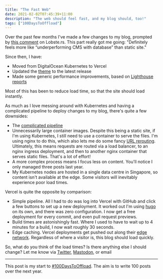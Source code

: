 ```yaml
---
title: "The Fast Web"
date: 2021-02-02T07:45:39+11:00
description: "The web should feel fast, and my blog should, too!"
tags: ["100DaysToOffload"]
---
```


Over the past few months I've made a few changes to my blog, prompted by [this comment](https://lobste.rs/s/h9xgpv/rate_my_homepage#c_jvxqal) on Lobste.rs. This part really got me going: "Definitely feels more like “underperforming CMS with database” than static site."

Since then, I have:
* Moved from DigitalOcean Kubernetes to Vercel
* Updated the [theme](https://github.com/panr/hugo-theme-hello-friend) to the latest release
* Made some generic performance improvements, based on [Lighthouse reports](https://lighthouse-dot-webdotdevsite.appspot.com//lh/html?url=https%3A%2F%2Fhugo.md%2F)

Most of this has been to reduce load time, so that the site should load instantly.

As much as I love messing around with Kubernetes and having a complicated pipeline to deploy changes to my blog, there's quite a few downsides:
* The [complicated pipeline](https://github.com/hugomd/blog/blob/e52fd9fe081189f1481230a3f25371cd0dfd9b46/.github/workflows/main.yml)
* Unnecessarily large container images. Despite this being a static site, if I'm using Kubernetes, I still need to use a container to serve the files. I'm using nginx to do this, which also lets me do some fancy [URL rerouting](https://hugo.md/post/json-resume-curl/). Ultimately, this means requests are routed via a load balancer, to an nginx ingress deployment, and then to another nginx container that serves static files. That's a lot of effort!
* A more complex process means I focus less on content. You'll notice I only managed three posts last year.
* My Kubernetes nodes are hosted in a single data centre in Singapore, so content isn't available at the edge. Some visitors will inevitably experience poor load times.

Vercel is quite the opposite by comparison:
* Simple pipeline. All I had to do was log into Vercel with GitHub and click a few buttons to set up a new deployment. It worked out I'm using [hugo](https://gohugo.io) on its own, and there was zero configuration. I now get a free deployment for every commit, and even pull request previews.
* Build times are astonishingly fast. Where I used to have to wait up to 4 minutes for a build, I now wait roughly 30 seconds.
* Edge caching. Vercel deployments get pushed out along their [edge network](https://vercel.com/docs/edge-network/overview). Regardless of where a visitor is, this blog should load quickly.

So, what do you think of the load times? Is there anything else I should change? Let me know via [Twitter](https://twitter.com/hugojmd), [Mastodon](https://melb.social/@hugo), or email

---

This post is my start to [#100DaysToOffload](https://100daystooffload.com/). The aim is to write 100 posts over the next year.
